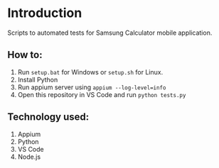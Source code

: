 # Introduction
Scripts to automated tests for Samsung Calculator mobile application.

## How to:
1. Run `setup.bat` for Windows or `setup.sh` for Linux.
2. Install Python
3. Run appium server using `appium --log-level=info`
4. Open this repository in VS Code and run `python tests.py`

## Technology used:
1. Appium
2. Python
3. VS Code
4. Node.js
